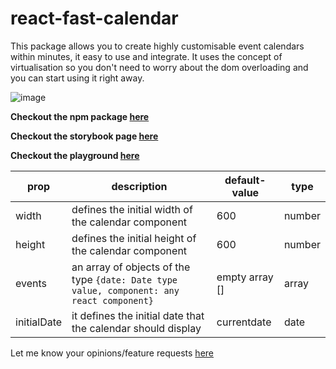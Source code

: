 # react-fast-calendar

This package allows you to create highly customisable event calendars within minutes, it easy to use and integrate. 
It uses the concept of virtualisation so you don't need to worry about the dom overloading and you can start using it right away.

![image](https://user-images.githubusercontent.com/68905333/162609404-27c45521-9b44-4720-bc10-8451ca4f8bd7.png)

**Checkout the npm package [here](https://www.npmjs.com/package/react-fast-calendar)**

**Checkout the storybook page [here](https://hdck007.github.io/react-fast-calendar/?path=/story/app-test--app)**

**Checkout the playground [here](https://stackblitz.com/edit/react-ts-pxlgqp)**


| **prop**    | **description**                                              | **default-value** | **type** |
|-------------|--------------------------------------------------------------|-------------------|----------|
| width       | defines the initial width of the calendar component          | 600               | number   |
| height      | defines the initial height of the calendar component         | 600               | number   |
| events      | an array of objects of the type `{date: Date type value, component: any react component}`                                          | empty array []    | array    |
| initialDate | it defines the initial date that the calendar should display | currentdate       | date     |

Let me know your opinions/feature requests [here](https://github.com/hdck007/react-fast-calendar/issues/1)
